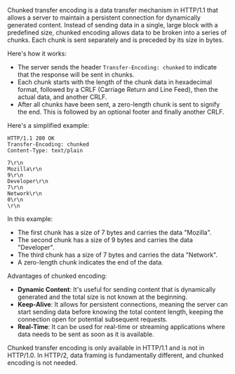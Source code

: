 Chunked transfer encoding is a data transfer mechanism in HTTP/1.1 that allows a server to maintain a persistent connection for dynamically generated content. Instead of sending data in a single, large block with a predefined size, chunked encoding allows data to be broken into a series of chunks. Each chunk is sent separately and is preceded by its size in bytes.

Here's how it works:
- The server sends the header `Transfer-Encoding: chunked` to indicate that the response will be sent in chunks.
- Each chunk starts with the length of the chunk data in hexadecimal format, followed by a CRLF (Carriage Return and Line Feed), then the actual data, and another CRLF.
- After all chunks have been sent, a zero-length chunk is sent to signify the end. This is followed by an optional footer and finally another CRLF.

Here's a simplified example:
```
HTTP/1.1 200 OK
Transfer-Encoding: chunked
Content-Type: text/plain

7\r\n
Mozilla\r\n 
9\r\n
Developer\r\n
7\r\n
Network\r\n
0\r\n 
\r\n
```

In this example:
- The first chunk has a size of 7 bytes and carries the data "Mozilla".
- The second chunk has a size of 9 bytes and carries the data "Developer".
- The third chunk has a size of 7 bytes and carries the data "Network".
- A zero-length chunk indicates the end of the data.

Advantages of chunked encoding:
- **Dynamic Content**: It's useful for sending content that is dynamically generated and the total size is not known at the beginning.
- **Keep-Alive**: It allows for persistent connections, meaning the server can start sending data before knowing the total content length, keeping the connection open for potential subsequent requests.
- **Real-Time**: It can be used for real-time or streaming applications where data needs to be sent as soon as it is available.

Chunked transfer encoding is only available in HTTP/1.1 and is not in HTTP/1.0. In HTTP/2, data framing is fundamentally different, and chunked encoding is not needed.
